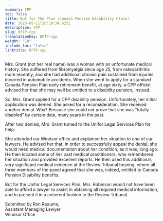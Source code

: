 ```yaml
---
summary: CPP
toc: false
title: But for The Plan (Canada Pension Disability Claim)
date: 2025-08-11T20:18:34.625Z
description: CPP
slug: BFTP-cpp
translationKey: BFTP-cpp
weight: "10"
include_toc: "false"
linktitle: BFTP-cpp
---
```

Mrs. Grant (not her real name) was a woman with an unfortunate medical history. She suffered from fibromyalgia since age 25, from osteoarthritis more recently, and she had additional chronic pain sustained from injuries incurred in automobile accidents. When she went to apply for a standard Canada Pension Plan early retirement benefit, at age sixty, a CPP official advised her that she may well be entitled to a disability pension, instead.

So, Mrs. Grant applied for a CPP disability pension. Unfortunately, her initial application was denied. She asked for a reconsideration. She received another denial. Why? Because she could not prove that she was “totally disabled” by certain date, many years in the past.

After two denials, Mrs. Grant turned to the Unifor Legal Services Plan for help.

She attended our Windsor office and explained her situation to one of our lawyers. He advised her that, in order to successfully appeal the denial, she would need medical documentation about her condition, as it was, long ago. He then located some of her past medical practitioners, who remembered her situation and provided excellent reports. He then used this additional, very significant medical evidence at the Review Tribunal hearing, where all three members of the panel agreed that she was, indeed, entitled to Canada Pension Disability benefits.

But for the Unifor Legal Services Plan, Mrs. Robinson would not have been able to afford a lawyer to assist in obtaining all required medical information, and to present it in a coherent fashion to the Review Tribunal.

Submitted by Ron Reaume,\
Assistant Managing Lawyer\
Windsor Office